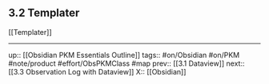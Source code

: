 ## 3.2 Templater

[[Templater]]

---
up:: [[Obsidian PKM Essentials Outline]]
tags:: #on/Obsidian #on/PKM  #note/product #effort/ObsPKMClass #map
prev:: [[3.1 Dataview]]
next:: [[3.3 Observation Log with Dataview]]
X:: [[Obsidian]]
